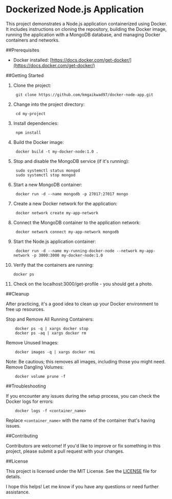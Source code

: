 # Dockerized Node.js Application

This project demonstrates a Node.js application containerized using Docker. It includes instructions on cloning the repository, building the Docker image, running the application with a MongoDB database, and managing Docker containers and networks.

##Prerequisites

* Docker installed: [https://docs.docker.com/get-docker/](https://docs.docker.com/get-docker/)

##Getting Started

1. Clone the project:

        git clone https://github.com/kmgaikwad97/docker-node-app.git
        
2. Change into the project directory:

        cd my-project

3. Install dependencies:

        npm install

4. Build the Docker image:

        docker build -t my-docker-node:1.0 .

5. Stop and disable the MongoDB service (if it's running):

        sudo systemctl status mongod
        sudo systemctl stop mongod

6. Start a new MongoDB container:

        docker run -d --name mongodb -p 27017:27017 mongo

7. Create a new Docker network for the application:

        docker network create my-app-network

8. Connect the MongoDB container to the application network:

        docker network connect my-app-network mongodb

9. Start the Node.js application container:

        docker run -d --name my-running-docker-node --network my-app-network -p 3000:3000 my-docker-node:1.0

10. Verify that the containers are running:

        docker ps

11. Check on the localhost:3000/get-profile - you should get a photo.

##Cleanup

After practicing, it's a good idea to clean up your Docker environment to free up resources.

Stop and Remove All Running Containers:

        docker ps -q | xargs docker stop
        docker ps -aq | xargs docker rm


Remove Unused Images:

        docker images -q | xargs docker rmi


Note: Be cautious; this removes all images, including those you might need.
Remove Dangling Volumes:

        docker volume prune -f


##Troubleshooting

If you encounter any issues during the setup process, you can check the Docker logs for errors:

        docker logs -f <container_name>

Replace `<container_name>` with the name of the container that's having issues.

##Contributing

Contributors are welcome! If you'd like to improve or fix something in this project, please submit a pull request with your changes.

##License

This project is licensed under the MIT License. See the [LICENSE](LICENSE) file for details.

I hope this helps! Let me know if you have any questions or need further assistance.

